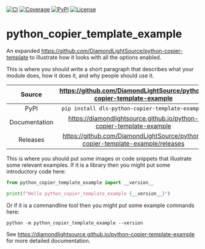 [![CI](https://github.com/DiamondLightSource/python-copier-template-example/actions/workflows/ci.yml/badge.svg)](https://github.com/DiamondLightSource/python-copier-template-example/actions/workflows/ci.yml)
[![Coverage](https://codecov.io/gh/DiamondLightSource/python-copier-template-example/branch/main/graph/badge.svg)](https://codecov.io/gh/DiamondLightSource/python-copier-template-example)
[![PyPI](https://img.shields.io/pypi/v/dls-python-copier-template-example.svg)](https://pypi.org/project/dls-python-copier-template-example)
[![License](https://img.shields.io/badge/License-Apache%202.0-blue.svg)](https://opensource.org/licenses/Apache-2.0)

# python_copier_template_example

An expanded https://github.com/DiamondLightSource/python-copier-template to illustrate how it looks with all the options enabled.

This is where you should write a short paragraph that describes what your module does,
how it does it, and why people should use it.

Source          | <https://github.com/DiamondLightSource/python-copier-template-example>
:---:           | :---:
PyPI            | `pip install dls-python-copier-template-example`
Documentation   | <https://diamondlightsource.github.io/python-copier-template-example>
Releases        | <https://github.com/DiamondLightSource/python-copier-template-example/releases>

This is where you should put some images or code snippets that illustrate
some relevant examples. If it is a library then you might put some
introductory code here:

```python
from python_copier_template_example import __version__

print(f"Hello python_copier_template_example {__version__}")
```

Or if it is a commandline tool then you might put some example commands here:

```
python -m python_copier_template_example --version
```

<!-- README only content. Anything below this line won't be included in index.md -->

See https://diamondlightsource.github.io/python-copier-template-example for more detailed documentation.
